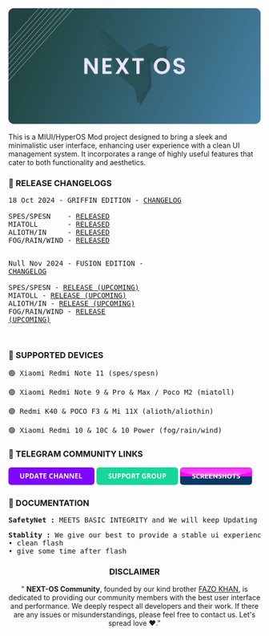 <div align="center" >
  <img src="https://raw.githubusercontent.com/Fazokhan/NEXTOS_PROJECT/main/database/assets/post/banner.png"  />
</div>

<p>
This is a MIUI/HyperOS Mod project designed to bring a sleek and minimalistic user interface, enhancing user experience with a clean UI management system. It incorporates a range of highly useful features that cater to both functionality and aesthetics. </p>

<h3>
📝 RELEASE CHANGELOGS
</h3>
<pre>
18 Oct 2024 - GRIFFIN EDITION - <a href="https://raw.githubusercontent.com/Fazokhan/NEXTOS_PROJECT/refs/heads/main/changelogs/griffin_changelog.txt">CHANGELOG</a><br>
SPES/SPESN    - <a href="https://t.me/RedmiN11Pak">RELEASED</a>
MIATOLL       - <a href="https://t.me/RedmiN11Pak">RELEASED</a>
ALIOTH/IN     - <a href="https://t.me/RedmiN11Pak">RELEASED</a>
FOG/RAIN/WIND - <a href="https://t.me/RedmiN11Pak">RELEASED</a>


Null Nov 2024 - FUSION EDITION - <a href="https://raw.githubusercontent.com/Fazokhan/NEXTOS_PROJECT/refs/heads/main/changelogs/fusion_changelog.txt">CHANGELOG</a><br>
SPES/SPESN    - <a href="https://t.me/RedmiN11Pak">RELEASE (UPCOMING)</a>
MIATOLL       - <a href="https://t.me/RedmiN11Pak">RELEASE (UPCOMING)</a>
ALIOTH/IN     - <a href="https://t.me/RedmiN11Pak">RELEASE (UPCOMING)</a>
FOG/RAIN/WIND - <a href="https://t.me/RedmiN11Pak">RELEASE (UPCOMING)</a>

</pre>


<h3>
📱 SUPPORTED DEVICES
</h3>
<pre>
🟢 Xiaomi Redmi Note 11 (spes/spesn)
</pre>
<pre>
🟢 Xiaomi Redmi Note 9 & Pro & Max / Poco M2 (miatoll)
</pre>
<pre>
🟢 Redmi K40 & POCO F3 & Mi 11X (alioth/aliothin)
</pre>
<pre>
🟢 Xiaomi Redmi 10 & 10C & 10 Power (fog/rain/wind)
</pre>

<h3>🔗 TELEGRAM COMMUNITY LINKS</h3>

<a href="https://t.me/RedmiN11Pak"><img  height="35" src="https://raw.githubusercontent.com/Fazokhan/Project-NextOS-/main/assets/button_update-channel.png"  /></a>
<a href="https://t.me/RN11PakCommunity"><img  height="35" src="https://raw.githubusercontent.com/Fazokhan/Project-NextOS-/main/assets/button_support-group.png"  /></a>
<a href="https://t.me/SSgroupRN11"><img  height="35" src="https://raw.githubusercontent.com/Fazokhan/Project-NextOS-/main/assets/button_screenshots.png"  /></a>


<h3>📒 DOCUMENTATION</h3>
<pre><b>SafetyNet :</b> MEETS_BASIC_INTEGRITY and We will keep Updating Spoofing Details;</pre>
<pre><b>Stablity :</b> We give our best to provide a stable ui experience ! for better experience - 
• clean flash 
• give some time after flash</pre>

<h3 align="center" >DISCLAIMER</h3>
<p align="center">" <b>NEXT-OS Community</b>, founded by our kind brother <a href="https://t.me/Fazokhan">FAZO KHAN</a>, is dedicated to providing our community members with the best user interface and performance. We deeply respect all developers and their work. If there are any issues or misunderstandings, please feel free to contact us. Let's spread love ❤️."




</p>



